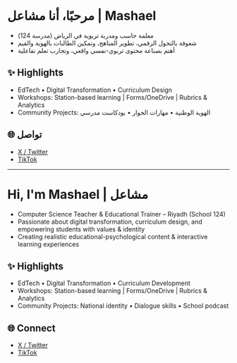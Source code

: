 # مرحبًا، أنا مشاعل | Mashael

- معلمة حاسب ومدربة تربوية في الرياض (مدرسة 124)  
- شغوفة بالتحول الرقمي، تطوير المناهج، وتمكين الطالبات بالهوية والقيم  
- أهتم بصناعة محتوى تربوي-نفسي واقعي، وتجارب تعلم تفاعلية

## ✨ Highlights
- EdTech • Digital Transformation • Curriculum Design  
- Workshops: Station-based learning | Forms/OneDrive | Rubrics & Analytics  
- Community Projects: الهوية الوطنية • مهارات الحوار • بودكاست مدرسي  

## 🌐 تواصل
- [X / Twitter](https://x.com/meshokh)  
- [TikTok](https://www.tiktok.com/@msk_97s)  

---

# Hi, I'm Mashael | مشاعل

- Computer Science Teacher & Educational Trainer – Riyadh (School 124)  
- Passionate about digital transformation, curriculum design, and empowering students with values & identity  
- Creating realistic educational-psychological content & interactive learning experiences  

## ✨ Highlights
- EdTech • Digital Transformation • Curriculum Development  
- Workshops: Station-based learning | Forms/OneDrive | Rubrics & Analytics  
- Community Projects: National identity • Dialogue skills • School podcast  

## 🌐 Connect
- [X / Twitter](https://x.com/meshokh)  
- [TikTok](https://www.tiktok.com/@msk_97s)  
